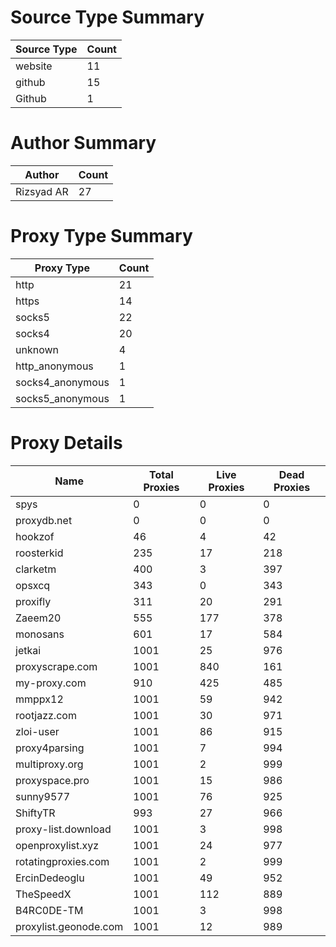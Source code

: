 # Source Type Summary

| Source Type | Count |
|-------------|-------|
| website | 11 |
| github | 15 |
| Github | 1 |


# Author Summary

| Author | Count |
|--------|-------|
| Rizsyad AR | 27 |


# Proxy Type Summary

| Proxy Type | Count |
|------------|-------|
| http | 21 |
| https | 14 |
| socks5 | 22 |
| socks4 | 20 |
| unknown | 4 |
| http_anonymous | 1 |
| socks4_anonymous | 1 |
| socks5_anonymous | 1 |


# Proxy Details

| Name | Total Proxies | Live Proxies | Dead Proxies |
|------|---------------|--------------|---------------|
| spys | 0 | 0 | 0 |
| proxydb.net | 0 | 0 | 0 |
| hookzof | 46 | 4 | 42 |
| roosterkid | 235 | 17 | 218 |
| clarketm | 400 | 3 | 397 |
| opsxcq | 343 | 0 | 343 |
| proxifly | 311 | 20 | 291 |
| Zaeem20 | 555 | 177 | 378 |
| monosans | 601 | 17 | 584 |
| jetkai | 1001 | 25 | 976 |
| proxyscrape.com | 1001 | 840 | 161 |
| my-proxy.com | 910 | 425 | 485 |
| mmppx12 | 1001 | 59 | 942 |
| rootjazz.com | 1001 | 30 | 971 |
| zloi-user | 1001 | 86 | 915 |
| proxy4parsing | 1001 | 7 | 994 |
| multiproxy.org | 1001 | 2 | 999 |
| proxyspace.pro | 1001 | 15 | 986 |
| sunny9577 | 1001 | 76 | 925 |
| ShiftyTR | 993 | 27 | 966 |
| proxy-list.download | 1001 | 3 | 998 |
| openproxylist.xyz | 1001 | 24 | 977 |
| rotatingproxies.com | 1001 | 2 | 999 |
| ErcinDedeoglu | 1001 | 49 | 952 |
| TheSpeedX | 1001 | 112 | 889 |
| B4RC0DE-TM | 1001 | 3 | 998 |
| proxylist.geonode.com | 1001 | 12 | 989 |
